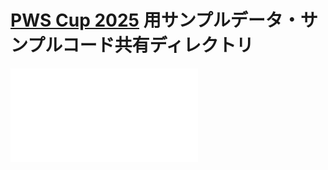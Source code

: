 # [PWS Cup 2025](https://www.iwsec.org/pws/2025/cup25.html) 用サンプルデータ・サンプルコード共有ディレクトリ
![PWS Cup 2025 の基本的な流れ](PWSCUP2025flow.pdf)

